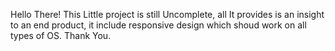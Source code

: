 Hello There!
This Little project is still Uncomplete, all It provides is an insight to an end product, it include responsive design which shoud work on all types of OS.
Thank You.
